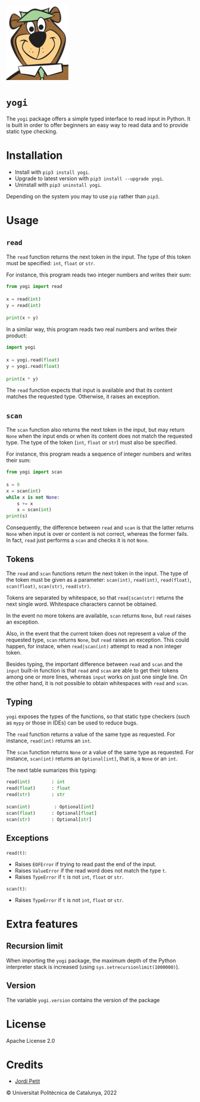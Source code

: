 ![yogi.png](yogi.png)

# `yogi`

The `yogi` package offers a simple typed interface to read input in Python. It is built in order to offer beginners an easy way to read data and to provide static type checking. 


# Installation

- Install with `pip3 install yogi`.
- Upgrade to latest version with `pip3 install --upgrade yogi`.
- Uninstall with `pip3 uninstall yogi`.

Depending on the system you may to use `pip` rather than `pip3`.

# Usage

## `read`

The `read` function returns the next token in the input. The type of this token must be specified: `int`, `float` or `str`.

For instance, this program reads two integer numbers and writes their sum:

```python
from yogi import read

x = read(int)
y = read(int)

print(x + y)
```

In a similar way, this program reads two real numbers and writes their product:

```python
import yogi

x = yogi.read(float)
y = yogi.read(float)

print(x * y)
```

The `read` function expects that input is available and that its content matches the requested type. Otherwise, it raises an exception.


## `scan`

The `scan` function also returns the next token in the input, but may return `None` when the input ends or when its content does not match the requested type. The type of the token (`int`, `float` or `str`) must also be specified.

For instance, this program reads a sequence of integer numbers and writes their sum:

```python
from yogi import scan

s = 0
x = scan(int)
while x is not None:
    s += x
    x = scan(int)
print(s)
```

Consequently, the difference between `read` and `scan` is that the latter returns `None` when input is over or content is not correct, whereas the former fails. In fact, `read` just performs a `scan` and checks it is not `None`.


## Tokens

The `read` and `scan` functions return the next token in the input. The type of the token must be given as a parameter: `scan(int)`, `read(int)`, `read(float)`, `scan(float)`, `scan(str)`, `read(str)`.

Tokens are separated by whitespace, so that `read|scan(str)` returns the next single word. Whitespace characters cannot be obtained.

In the event no more tokens are available, `scan` returns `None`, but `read` raises an exception. 

Also, in the event that the current token does not represent a value of the requested type, `scan` returns `None`, but `read` raises an exception. This could happen, for instace, when `read|scan(int)` attempt to read a non integer token.

Besides typing, the important difference between `read` and `scan` and the `input` built-in function is that `read` and `scan` are able to get their tokens among one or more lines, whereas `input` works on just one single line. On the other hand, it is not possible to obtain whitespaces with `read` and `scan`.


## Typing

`yogi` exposes the types of the functions, so that static type checkers (such as `mypy` or those in IDEs) can be used to reduce bugs. 

The `read` function returns a value of the same type as requested. For instance, `read(int)` returns an `int`.

The `scan` function returns `None` or a value of the same type as requested. For instance, `scan(int)` returns an `Optional[int]`, that is, a `None` or an `int`.

The next table sumarizes this typing:

```python
read(int)        : int
read(float)      : float
read(str)        : str

scan(int)         : Optional[int]
scan(float)      : Optional[float]
scan(str)        : Optional[str]
```


## Exceptions

`read(t)`:

- Raises `EOFError` if trying to read past the end of the input.
- Raises `ValueError` if the read word does not match the type `t`.
- Raises `TypeError` if `t` is not `int`, `float` or `str`.

`scan(t)`:

- Raises `TypeError` if `t` is not `int`, `float` or `str`.


# Extra features

## Recursion limit

When importing the `yogi` package, the maximum depth of the Python interpreter stack is increased (using `sys.setrecursionlimit(1000000)`).  


## Version

The variable `yogi.version` contains the version of the package


# License

Apache License 2.0


# Credits

- [Jordi Petit](https://github.com/jordi-petit)

© Universitat Politècnica de Catalunya, 2022
